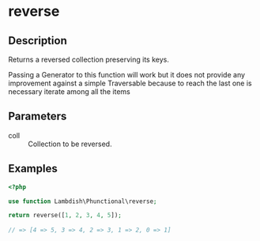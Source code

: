 # reverse

## Description

Returns a reversed collection preserving its keys.

Passing a Generator to this function will work but it does not provide any improvement against a simple Traversable
because to reach the last one is necessary iterate among all the items
 
## Parameters

<dl>
  <dt>coll</dt>
  <dd>Collection to be reversed.</dd>
</dl>


## Examples

```php
<?php

use function Lambdish\Phunctional\reverse;

return reverse([1, 2, 3, 4, 5]);
            
// => [4 => 5, 3 => 4, 2 => 3, 1 => 2, 0 => 1]
```
